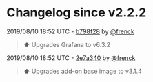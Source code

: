 # Changelog since v2.2.2

2019/08/10 18:52 UTC - [b798f28](https://github.com/hassio-addons/addon-grafana/commit/b798f289671845295284ccae2fcf9b8cacada675) by [@frenck](https://github.com/frenck)
> :arrow_up: Upgrades Grafana to v6.3.2 

2019/08/10 18:52 UTC - [2e7a340](https://github.com/hassio-addons/addon-grafana/commit/2e7a3405002e30a30ca9f7f584410d78e63a95d1) by [@frenck](https://github.com/frenck)
> :arrow_up: Upgrades add-on base image to v3.1.4 

